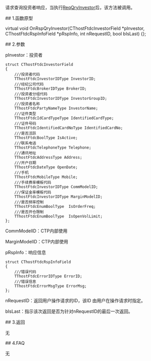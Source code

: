 <p>请求查询投资者响应，当执行<a href="../../CTHOSTFTDCTRADERSPI/REQQRYINVESTOR/">ReqQryInvestor</a>后，该方法被调用。</p>
<span class="anchor" id="8c09044c-9b51-4594-8c04-94e4a8d014af"></span>
## 1.函数原型
<p>virtual void OnRspQryInvestor(CThostFtdcInvestorField *pInvestor, CThostFtdcRspInfoField *pRspInfo, int nRequestID, bool bIsLast) {};</p>
<span class="anchor" id="52b571e3-137b-44db-9341-38c3cbae3d81"></span>
## 2.参数
<p>pInvestor：投资者</p>
<pre><code>struct CThostFtdcInvestorField
{
    ///投资者代码
    TThostFtdcInvestorIDType InvestorID;
    ///经纪公司代码
    TThostFtdcBrokerIDType BrokerID;
    ///投资者分组代码
    TThostFtdcInvestorIDType InvestorGroupID;
    ///投资者名称
    TThostFtdcPartyNameType InvestorName;
    ///证件类型
    TThostFtdcIdCardTypeType IdentifiedCardType;
    ///证件号码
    TThostFtdcIdentifiedCardNoType IdentifiedCardNo;
    ///是否活跃
    TThostFtdcBoolType IsActive;
    ///联系电话
    TThostFtdcTelephoneType Telephone;
    ///通讯地址
    TThostFtdcAddressType Address;
    ///开户日期
    TThostFtdcDateType OpenDate;
    ///手机
    TThostFtdcMobileType Mobile;
    ///手续费率模板代码
    TThostFtdcInvestorIDType CommModelID;
    ///保证金率模板代码
    TThostFtdcInvestorIDType MarginModelID;
    ///是否频率控制
    TThostFtdcEnumBoolType  IsOrderFreq;
    ///是否开仓限制
    TThostFtdcEnumBoolType  IsOpenVolLimit;
};
</code></pre>
<p>CommModelID：CTP内部使用</p>
<p>MarginModelID：CTP内部使用</p>
<p>pRspInfo：响应信息</p>
<pre><code>struct CThostFtdcRspInfoField
{
    ///错误代码
    TThostFtdcErrorIDType ErrorID;
    ///错误信息
    TThostFtdcErrorMsgType ErrorMsg;
};
</code></pre>
<p>nRequestID：返回用户操作请求的ID，该ID 由用户在操作请求时指定。</p>
<p>bIsLast：指示该次返回是否为针对nRequestID的最后一次返回。</p>
<span class="anchor" id="bab32051-1684-4d5d-a36d-6fd83d5f3504"></span>
## 3.返回
<p>无</p>
<span class="anchor" id="6e5f5325-630d-4606-8e4c-3425355f5383"></span>
## 4.FAQ
<p>无</p>
